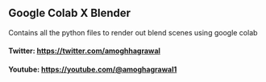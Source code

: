 ## Google Colab X Blender
Contains all the python files to render out blend scenes using google colab

#### Twitter: https://twitter.com/amoghhagrawal
#### Youtube: https://youtube.com/@amoghagrawal1
